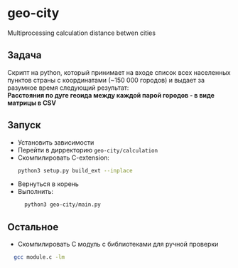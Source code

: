 # geo-city
Multiprocessing calculation distance betwen cities


## Задача

Скрипт на python, который принимает на входе список всех населенных пунктов страны с координатами 
(~150 000 городов) и выдает за разумное время следующий результат:  
**Расстояния по дуге геоида между каждой парой городов - в виде матрицы в CSV**


## Запуск

- Установить зависимости
- Перейти в дирректорию `geo-city/calculation`
- Скомпилировать C-extension:
    ```bash
    python3 setup.py build_ext --inplace
    ```
- Вернуться в корень
- Выполнить: 
  ```bash
    python3 geo-city/main.py
  ```
  
## Остальное

- Скомпилировать C модуль с библиотеками для ручной проверки
```bash
  gcc module.c -lm
```